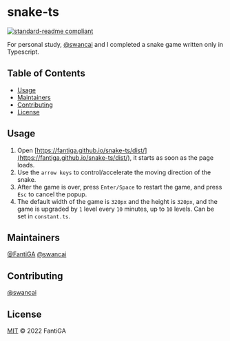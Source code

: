 # snake-ts

[![standard-readme compliant](https://img.shields.io/badge/standard--readme-OK-green.svg?style=flat-square)](https://github.com/RichardLitt/standard-readme)

For personal study, [@swancai](https://github.com/swancai) and I completed a snake game written only in Typescript.

## Table of Contents

- [Usage](#usage)
- [Maintainers](#maintainers)
- [Contributing](#contributing)
- [License](#license)

## Usage


1. Open [https://fantiga.github.io/snake-ts/dist/](https://fantiga.github.io/snake-ts/dist/), it starts as soon as the page loads.
2. Use the `arrow keys` to control/accelerate the moving direction of the snake.
3. After the game is over, press `Enter/Space` to restart the game, and press `Esc` to cancel the popup.
4. The default width of the game is `320px` and the height is `320px`, and the game is upgraded by `1` level every `10` minutes, up to `10` levels. Can be set in `constant.ts`.

## Maintainers

[@FantiGA](https://github.com/FantiGA)
[@swancai](https://github.com/swancai)

## Contributing

[@swancai](https://github.com/swancai)

## License

[MIT](LICENSE)  © 2022 FantiGA
